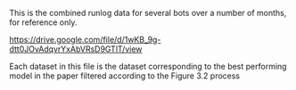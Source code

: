 This is the combined runlog data for several bots over a number of months, for reference only.

https://drive.google.com/file/d/1wKB_9g-dtt0JOvAdqvrYxAbVRsD9GTlT/view

Each dataset in this file is the dataset corresponding to the best performing model in the paper filtered according to the Figure 3.2 process
